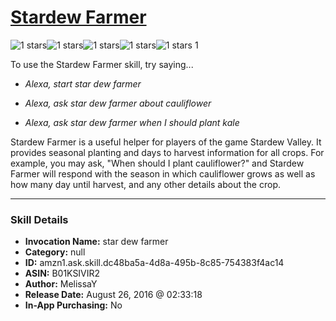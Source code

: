 # [Stardew Farmer](http://alexa.amazon.com/#skills/amzn1.ask.skill.dc48ba5a-4d8a-495b-8c85-754383f4ac14)
![1 stars](../../images/ic_star_black_18dp_1x.png)![1 stars](../../images/ic_star_border_black_18dp_1x.png)![1 stars](../../images/ic_star_border_black_18dp_1x.png)![1 stars](../../images/ic_star_border_black_18dp_1x.png)![1 stars](../../images/ic_star_border_black_18dp_1x.png) 1

To use the Stardew Farmer skill, try saying...

* *Alexa, start star dew farmer*

* *Alexa, ask star dew farmer about cauliflower*

* *Alexa, ask star dew farmer when I should plant kale*

Stardew Farmer is a useful helper for players of the game Stardew Valley. It provides seasonal planting and days to harvest information for all crops. For example, you may ask, "When should I plant cauliflower?" and Stardew Farmer will respond with the season in which cauliflower grows as well as how many day until harvest, and any other details about the crop.

***

### Skill Details

* **Invocation Name:** star dew farmer
* **Category:** null
* **ID:** amzn1.ask.skill.dc48ba5a-4d8a-495b-8c85-754383f4ac14
* **ASIN:** B01KSIVIR2
* **Author:** MelissaY
* **Release Date:** August 26, 2016 @ 02:33:18
* **In-App Purchasing:** No
